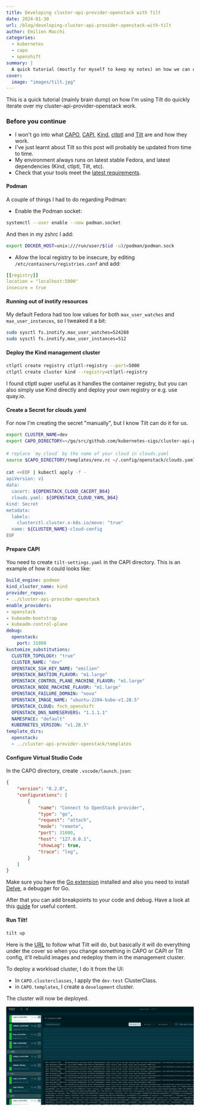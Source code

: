 ```yaml
---
title: Developing cluster-api-provider-openstack with Tilt
date: 2024-01-30
url: /blog/developing-cluster-api-provider-openstack-with-tilt
author: Emilien Macchi
categories:
  - kubernetes
  - capo
  - openshift
summary: |
  A quick tutorial (mostly for myself to keep my notes) on how we can quickly iterate in CAPO by using Tilt.
cover:
  image: "images/tilt.jpg"
---
```


This is a quick tutorial (mainly brain dump) on how I'm using Tilt do quickly iterate over my cluster-api-provider-openstack work.

<!--more-->

### Before you continue

* I won't go into what [CAPO](https://github.com/kubernetes-sigs/cluster-api-provider-openstack), [CAPI](https://github.com/kubernetes-sigs/cluster-api), [Kind](https://kind.sigs.k8s.io), [ctlptl](https://github.com/tilt-dev/ctlptl) and [Tilt](https://tilt.dev) are and how they work.
* I've just learnt about Tilt so this post will probably be updated from time to time.
* My environment always runs on latest stable Fedora, and latest dependencies (Kind, ctlptl, Tilt, etc).
* Check that your tools meet the [latest requirements](https://cluster-api.sigs.k8s.io/developer/tilt#prerequisites).

#### Podman

A couple of things I had to do regarding Podman:

* Enable the Podman socket:

```bash
systemctl --user enable --now podman.socket
```

And then in my zshrc I add:
```bash
export DOCKER_HOST=unix:///run/user/$(id -u)/podman/podman.sock
```

* Allow the local registry to be insecure, by editing `/etc/containers/registries.conf` and add:

```yaml
[[registry]]
location = "localhost:5000"
insecure = true
```


#### Running out of inotify resources

My default Fedora had too low values for both `max_user_watches` and `max_user_instances`, so I tweaked it a bit:
```bash
sudo sysctl fs.inotify.max_user_watches=524288
sudo sysctl fs.inotify.max_user_instances=512
```

#### Deploy the Kind management cluster

```bash
ctlptl create registry ctlptl-registry --port=5000
ctlptl create cluster kind --registry=ctlptl-registry
```

I found ctlptl super useful as it handles the container registry, but you can also simply use Kind directly and deploy your own registry or e.g. use quay.io.

#### Create a Secret for clouds.yaml

For now I'm creating the secret "manually", but I know Tilt can do it for us.

```bash
export CLUSTER_NAME=dev
export CAPO_DIRECTORY=~/go/src/github.com/kubernetes-sigs/cluster-api-provider-openstack

# replace `my_cloud` by the name of your cloud in clouds.yaml
source $CAPO_DIRECTORY/templates/env.rc ~/.config/openstack/clouds.yaml my_cloud

cat <<EOF | kubectl apply -f -
apiVersion: v1
data:
  cacert: ${OPENSTACK_CLOUD_CACERT_B64}
  clouds.yaml: ${OPENSTACK_CLOUD_YAML_B64}
kind: Secret
metadata:
  labels:
    clusterctl.cluster.x-k8s.io/move: "true"
  name: ${CLUSTER_NAME}-cloud-config
EOF
```

#### Prepare CAPI

You need to create `tilt-settings.yaml` in the CAPI directory.
This is an example of how it could looks like:

```yaml
build_engine: podman
kind_cluster_name: kind
provider_repos:
- ../cluster-api-provider-openstack
enable_providers:
- openstack
- kubeadm-bootstrap
- kubeadm-control-plane
debug:
  openstack:
    port: 31000
kustomize_substitutions:
  CLUSTER_TOPOLOGY: "true"
  CLUSTER_NAME: "dev"
  OPENSTACK_SSH_KEY_NAME: "emilien"
  OPENSTACK_BASTION_FLAVOR: "m1.large"
  OPENSTACK_CONTROL_PLANE_MACHINE_FLAVOR: "m1.large"
  OPENSTACK_NODE_MACHINE_FLAVOR: "m1.large"
  OPENSTACK_FAILURE_DOMAIN: "nova"
  OPENSTACK_IMAGE_NAME: "ubuntu-2204-kube-v1.28.5"
  OPENSTACK_CLOUD: foch_openshift
  OPENSTACK_DNS_NAMESERVERS: "1.1.1.1"
  NAMESPACE: "default"
  KUBERNETES_VERSION: "v1.28.5"
template_dirs:
  openstack:
  - ../cluster-api-provider-openstack/templates
```

#### Configure Virtual Studio Code

In the CAPO directory, create `.vscode/launch.json`:

```json
{
    "version": "0.2.0",
    "configurations": [
        {
            "name": "Connect to OpenStack provider",
            "type": "go",
            "request": "attach",
            "mode": "remote",
            "port": 31000,
            "host": "127.0.0.1",
            "showLog": true,
            "trace": "log",
        }
    ]
}
```

Make sure you have the [Go extension](https://marketplace.visualstudio.com/items?itemName=golang.Go) installed and
also you need to install [Delve](https://github.com/go-delve/delve/tree/master/Documentation/installation), a debugger for Go.

After that you can add breakpoints to your code and debug. Have a look at this [guide](https://www.digitalocean.com/community/tutorials/debugging-go-code-with-visual-studio-code) for useful content.

#### Run Tilt!

```bash
tilt up
```

Here is the [URL](http://localhost:10350) to follow what Tilt will do, but basically it will do everything under the cover so
when you change something in CAPO or CAPI or Tilt config, it'll rebuild images and redeploy them in the management cluster.

To deploy a workload cluster, I do it from the UI:
* In `CAPO.clusterclasses`, I apply the `dev-test` ClusterClass.
* in `CAPO.templates`, I create a `development` cluster.

The cluster will now be deployed.

![Tilt in my environment with CAPO](static/images/tilt-capo.png)
